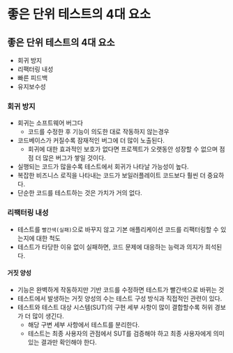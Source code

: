 # 좋은 단위 테스트의 4대 요소

## 좋은 단위 테스트의 4대 요소

- 회귀 방지
- 리팩터링 내성
- 빠른 피드백
- 유지보수성

### 회귀 방지

- 회귀는 소프트웨어 버그다
  - 코드를 수정한 후 기능이 의도한 대로 작동하지 않는경우
- 코드베이스가 커질수록 잠재적인 버그에 더 많이 노출된다.
  - 회귀에 대한 효과적인 보호가 없다면 프로젝트가 오랫동안 성장할 수 없으며 점점 더 많은 버그가 쌓일 것이다.
- 실행되는 코드가 많을수록 테스트에서 회귀가 나타날 가능성이 높다.
- 복잡한 비즈니스 로직을 나타내는 코드가 보일러플레이트 코드보다 훨씬 더 중요하다.
- 단순한 코드를 테스트하는 것은 가치가 거의 없다.

### 리팩터링 내성

- 테스트를 `빨간색(실패)`으로 바꾸지 않고 기본 애플리케이션 코드를 리팩터링할 수 있는지에 대한 척도
- 테스트가 타당한 이유 없이 실패하면, 코드 문제에 대응하는 능력과 의지가 희석된다.

#### 거짓 양성

- 기능은 완벽하게 작동하지만 기반 코드를 수정하면 테스트가 빨간색으로 바뀌는 것
- 테스트에서 발생하는 거짓 양성의 수는 테스트 구성 방식과 직접적인 관련이 있다.
- 테스트와 테스트 대상 시스템(SUT)의 구현 세부 사항이 많이 결합할수록 허위 경보가 더 많이 생긴다.
  - 해당 구변 세부 사항에서 테스트를 분리한다.
  - 테스트는 최종 사용자의 관점에서 SUT를 검증해야 하고 최종 사용자에게 의미 있는 결과만 확인해야 한다.
